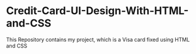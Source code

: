 # Credit-Card-UI-Design-With-HTML-and-CSS
This Repository contains my project, which is a Visa card fixed using HTML and CSS
